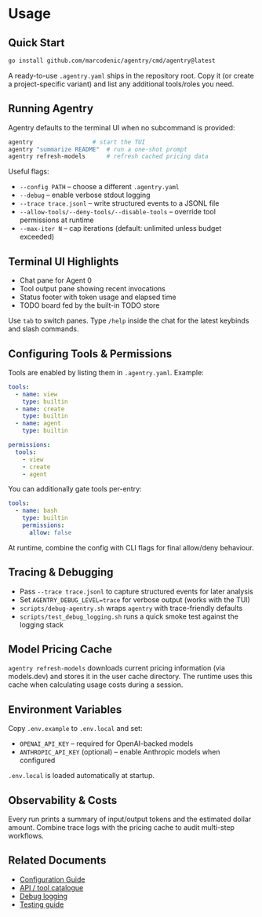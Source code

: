 # Usage

## Quick Start

```bash
go install github.com/marcodenic/agentry/cmd/agentry@latest
```

A ready-to-use `.agentry.yaml` ships in the repository root. Copy it (or create a project-specific variant) and list any additional tools/roles you need.

## Running Agentry

Agentry defaults to the terminal UI when no subcommand is provided:

```bash
agentry                 # start the TUI
agentry "summarize README"  # run a one-shot prompt
agentry refresh-models      # refresh cached pricing data
```

Useful flags:

- `--config PATH` – choose a different `.agentry.yaml`
- `--debug` – enable verbose stdout logging
- `--trace trace.jsonl` – write structured events to a JSONL file
- `--allow-tools/--deny-tools/--disable-tools` – override tool permissions at runtime
- `--max-iter N` – cap iterations (default: unlimited unless budget exceeded)

## Terminal UI Highlights

- Chat pane for Agent 0
- Tool output pane showing recent invocations
- Status footer with token usage and elapsed time
- TODO board fed by the built-in TODO store

Use `tab` to switch panes. Type `/help` inside the chat for the latest keybinds and slash commands.

## Configuring Tools & Permissions

Tools are enabled by listing them in `.agentry.yaml`. Example:

```yaml
tools:
  - name: view
    type: builtin
  - name: create
    type: builtin
  - name: agent
    type: builtin

permissions:
  tools:
    - view
    - create
    - agent
```

You can additionally gate tools per-entry:

```yaml
tools:
  - name: bash
    type: builtin
    permissions:
      allow: false
```

At runtime, combine the config with CLI flags for final allow/deny behaviour.

## Tracing & Debugging

- Pass `--trace trace.jsonl` to capture structured events for later analysis
- Set `AGENTRY_DEBUG_LEVEL=trace` for verbose output (works with the TUI)
- `scripts/debug-agentry.sh` wraps `agentry` with trace-friendly defaults
- `scripts/test_debug_logging.sh` runs a quick smoke test against the logging stack

## Model Pricing Cache

`agentry refresh-models` downloads current pricing information (via models.dev) and stores it in the user cache directory. The runtime uses this cache when calculating usage costs during a session.

## Environment Variables

Copy `.env.example` to `.env.local` and set:

- `OPENAI_API_KEY` – required for OpenAI-backed models
- `ANTHROPIC_API_KEY` (optional) – enable Anthropic models when configured

`.env.local` is loaded automatically at startup.

## Observability & Costs

Every run prints a summary of input/output tokens and the estimated dollar amount. Combine trace logs with the pricing cache to audit multi-step workflows.

## Related Documents

- [Configuration Guide](CONFIG_GUIDE.md)
- [API / tool catalogue](api.md)
- [Debug logging](DEBUG_LOGGING.md)
- [Testing guide](testing.md)
